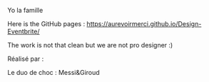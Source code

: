 Yo la famille 

Here is the GitHub pages : https://aurevoirmerci.github.io/Design-Eventbrite/

The work is not that clean but we are not pro designer :)

Réalisé par : 

Le duo de choc : Messi&Giroud
